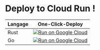 # Deploy to Cloud Run !

|Langage| One-Click-Deploy |
| ----- | ---------------- |
| Rust     | [![Run on Google Cloud](https://deploy.cloud.run/button.svg)](https://deploy.cloud.run?dir=rust)
| Go     | [![Run on Google Cloud](https://deploy.cloud.run/button.svg)](https://deploy.cloud.run?dir=go)